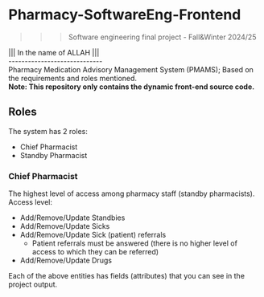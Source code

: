 ﻿# Pharmacy-SoftwareEng-Frontend
>>> Software engineering final project - Fall&Winter 2024/25

||| In the name of ALLAH ||| <br />
----------------------------- <br />
Pharmacy Medication Advisory Management System (PMAMS); Based on the requirements and roles mentioned.<br />
**Note: This repository only contains the dynamic front-end source code.**

## Roles 

The system has 2 roles:
- Chief Pharmacist
- Standby Pharmacist

### Chief Pharmacist

The highest level of access among pharmacy staff (standby pharmacists).
Access level:
- Add/Remove/Update Standbies
- Add/Remove/Update Sicks
- Add/Remove/Update Sick (patient) referrals
  - Patient referrals must be answered (there is no higher level of access to which they can be referred)
- Add/Remove/Update Drugs

Each of the above entities has fields (attributes) that you can see in the project output.
